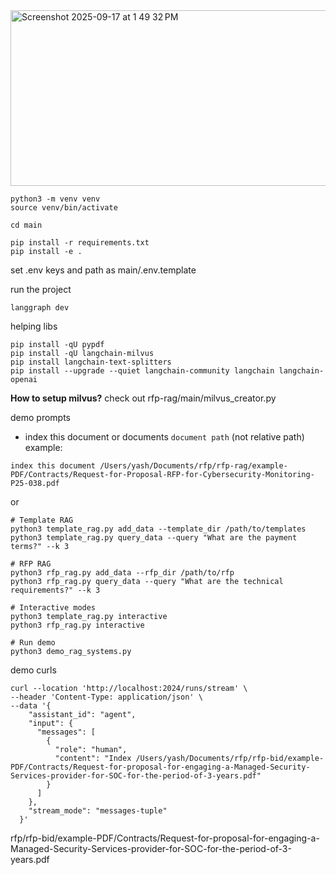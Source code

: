 
<img width="952" height="281" alt="Screenshot 2025-09-17 at 1 49 32 PM" src="https://github.com/user-attachments/assets/c351b0cc-52fe-4295-bc18-1a2e3fc6a0c9" />

```
python3 -m venv venv
source venv/bin/activate

cd main

pip install -r requirements.txt
pip install -e .
```
set .env keys and path as main/.env.template

run the project 
```
langgraph dev
```

helping libs
```
pip install -qU pypdf
pip install -qU langchain-milvus
pip install langchain-text-splitters
pip install --upgrade --quiet langchain-community langchain langchain-openai
```

**How to setup milvus?**
check out rfp-rag/main/milvus_creator.py

demo prompts

- index this document or documents `document path` (not relative path)
example:
```
index this document /Users/yash/Documents/rfp/rfp-rag/example-PDF/Contracts/Request-for-Proposal-RFP-for-Cybersecurity-Monitoring-P25-038.pdf
```
or

```
# Template RAG
python3 template_rag.py add_data --template_dir /path/to/templates
python3 template_rag.py query_data --query "What are the payment terms?" --k 3

# RFP RAG  
python3 rfp_rag.py add_data --rfp_dir /path/to/rfp
python3 rfp_rag.py query_data --query "What are the technical requirements?" --k 3

# Interactive modes
python3 template_rag.py interactive
python3 rfp_rag.py interactive

# Run demo
python3 demo_rag_systems.py
```

demo curls
```
curl --location 'http://localhost:2024/runs/stream' \
--header 'Content-Type: application/json' \
--data '{
    "assistant_id": "agent",
    "input": {
      "messages": [
        {
          "role": "human",
          "content": "Index /Users/yash/Documents/rfp/rfp-bid/example-PDF/Contracts/Request-for-proposal-for-engaging-a-Managed-Security-Services-provider-for-SOC-for-the-period-of-3-years.pdf"
        }
      ]
    },
    "stream_mode": "messages-tuple"
  }'
```

rfp/rfp-bid/example-PDF/Contracts/Request-for-proposal-for-engaging-a-Managed-Security-Services-provider-for-SOC-for-the-period-of-3-years.pdf